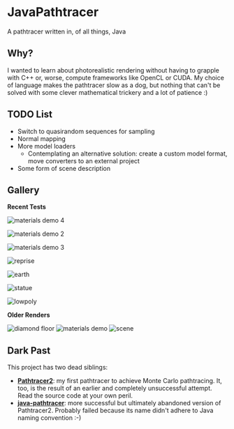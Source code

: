 # JavaPathtracer
A pathtracer written in, of all things, Java

## Why?

I wanted to learn about photorealistic rendering without having to grapple with C++ or, worse, compute frameworks like OpenCL or CUDA. My choice of language makes the pathtracer slow as a dog, but nothing that can't be solved with some clever mathematical trickery and a lot of patience :)

## TODO List

* Switch to quasirandom sequences for sampling
* Normal mapping
* More model loaders
	* Contemplating an alternative solution: create a custom model format, move converters to an external project
* Some form of scene description

## Gallery

**Recent Tests**

![materials demo 4](images/materials4.png)

![materials demo 2](images/materials2.png)

![materials demo 3](images/materials3.png)

![reprise](images/scene_reprised.png)

![earth](images/earth.png)

![statue](images/statue.png)

![lowpoly](images/lpworld.png)

**Older Renders**

![diamond floor](images/dirtydiamond.png)
![materials demo](images/materials.png)
![scene](images/scene.png)

## Dark Past

This project has two dead siblings:
* **[Pathtracer2](https://github.com/adrian154/Pathtracer2)**: my first pathtracer to achieve Monte Carlo pathtracing. It, too, is the result of an earlier and completely unsuccessful attempt. Read the source code at your own peril.
* **[java-pathtracer](https://github.com/adrian154/java-pathtracer)**: more successful but ultimately abandoned version of Pathtracer2. Probably failed because its name didn't adhere to Java naming convention :-)
